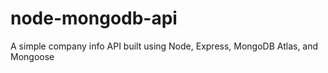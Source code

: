 # node-mongodb-api
A simple company info API built using Node, Express, MongoDB Atlas, and Mongoose 
